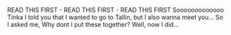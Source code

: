 READ THIS FIRST - READ THIS FIRST - READ THIS FIRST
Sooooooooooooo
Tinka
I told you that I wanted to go to Tallin, but I also wanna meet you...
So I asked me, Why dont I put these together?
Well, now I did...